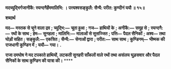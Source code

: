 **मदच्युद्भिर्गजानीकै: स्यन्दनैर्हेममालिभि: ।** **पत्त्यश्वसङ्कुलै: सैन्यै: परीत: कुण्दीनं ययौ ॥ १५॥** 

**शब्दार्थ** 

**मद—** **मस्तक से चूने वाला द्रव** **; च्युद्भि:—** **चूता हुआ** **; गज—** **हाथियों के** **; अनीकै:—** **समूह से** **; स्यन्दनै:—** **रथों के साथ** **; हेम—** **सुनहला** **; मालिभि:—** **मालाओं से सुसज्जित** **; पत्ति—** **पैदल सैनिकों** **; अश्व—** **तथा घोड़ों सहित** **; सङ्कुलै:—** **एकत्रित** **; सैन्यै:—** **सेनाओं द्वारा** **; परीत:—** **साथ साथ** **; कुण्डिनम्—** **भीष्मक की राजधानी कुण्डिन में** **; ययौ—** **गया।** **.** 

**राजा दमघोष ने मद टपकाते हाथियों, लटकती सुनहरी साँकलों वाले रथों तथा असंलय** **घुड़सवार और पैदल सैनिकों के साथ कुण्डिन की यात्रा की।** **** 